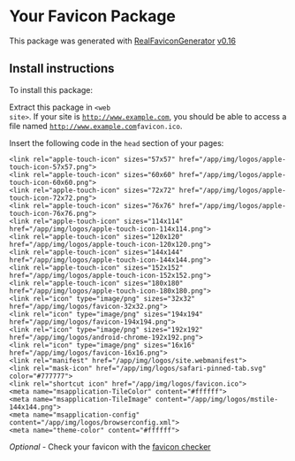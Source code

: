 # Your Favicon Package

This package was generated with [RealFaviconGenerator](https://realfavicongenerator.net/) [v0.16](https://realfavicongenerator.net/change_log#v0.16)

## Install instructions

To install this package:

Extract this package in <code>&lt;web site&gt;<?php echo /app/img/logos/ ?></code>. If your site is <code>http://www.example.com</code>, you should be able to access a file named <code>http://www.example.com<?php echo /app/img/logos/ ?>favicon.ico</code>.

Insert the following code in the `head` section of your pages:

    <link rel="apple-touch-icon" sizes="57x57" href="/app/img/logos/apple-touch-icon-57x57.png">
    <link rel="apple-touch-icon" sizes="60x60" href="/app/img/logos/apple-touch-icon-60x60.png">
    <link rel="apple-touch-icon" sizes="72x72" href="/app/img/logos/apple-touch-icon-72x72.png">
    <link rel="apple-touch-icon" sizes="76x76" href="/app/img/logos/apple-touch-icon-76x76.png">
    <link rel="apple-touch-icon" sizes="114x114" href="/app/img/logos/apple-touch-icon-114x114.png">
    <link rel="apple-touch-icon" sizes="120x120" href="/app/img/logos/apple-touch-icon-120x120.png">
    <link rel="apple-touch-icon" sizes="144x144" href="/app/img/logos/apple-touch-icon-144x144.png">
    <link rel="apple-touch-icon" sizes="152x152" href="/app/img/logos/apple-touch-icon-152x152.png">
    <link rel="apple-touch-icon" sizes="180x180" href="/app/img/logos/apple-touch-icon-180x180.png">
    <link rel="icon" type="image/png" sizes="32x32" href="/app/img/logos/favicon-32x32.png">
    <link rel="icon" type="image/png" sizes="194x194" href="/app/img/logos/favicon-194x194.png">
    <link rel="icon" type="image/png" sizes="192x192" href="/app/img/logos/android-chrome-192x192.png">
    <link rel="icon" type="image/png" sizes="16x16" href="/app/img/logos/favicon-16x16.png">
    <link rel="manifest" href="/app/img/logos/site.webmanifest">
    <link rel="mask-icon" href="/app/img/logos/safari-pinned-tab.svg" color="#777777">
    <link rel="shortcut icon" href="/app/img/logos/favicon.ico">
    <meta name="msapplication-TileColor" content="#ffffff">
    <meta name="msapplication-TileImage" content="/app/img/logos/mstile-144x144.png">
    <meta name="msapplication-config" content="/app/img/logos/browserconfig.xml">
    <meta name="theme-color" content="#ffffff">

*Optional* - Check your favicon with the [favicon checker](https://realfavicongenerator.net/favicon_checker)